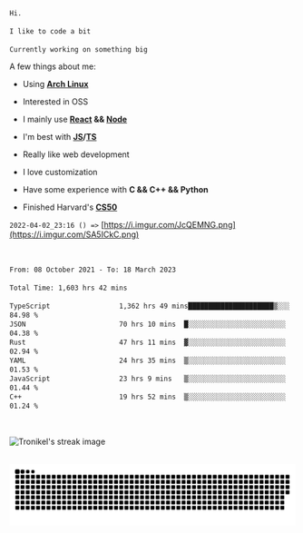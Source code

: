 ```
Hi.

I like to code a bit

Currently working on something big
```

A few things about me:

-   Using **[Arch Linux](https://archlinux.org/)**

-   Interested in OSS

-   I mainly use **[React](https://reactjs.org/) && [Node](https://nodejs.org/en/)**

-   I'm best with **[JS](https://www.javascript.com/)/[TS](https://www.typescriptlang.org/)**

-   Really like web development

-   I love customization

-   Have some experience with **C && C++ && Python**

-   Finished Harvard's **[CS50](https://cs50.harvard.edu)**

`2022-04-02_23:16 () =>` [https://i.imgur.com/JcQEMNG.png](https://i.imgur.com/SA5ICkC.png)

<br>

<!--START_SECTION:waka-->

```text
From: 08 October 2021 - To: 18 March 2023

Total Time: 1,603 hrs 42 mins

TypeScript                 1,362 hrs 49 mins█████████████████████▒░░░   84.98 %
JSON                       70 hrs 10 mins  █░░░░░░░░░░░░░░░░░░░░░░░░   04.38 %
Rust                       47 hrs 11 mins  ▓░░░░░░░░░░░░░░░░░░░░░░░░   02.94 %
YAML                       24 hrs 35 mins  ▒░░░░░░░░░░░░░░░░░░░░░░░░   01.53 %
JavaScript                 23 hrs 9 mins   ▒░░░░░░░░░░░░░░░░░░░░░░░░   01.44 %
C++                        19 hrs 52 mins  ▒░░░░░░░░░░░░░░░░░░░░░░░░   01.24 %
```

<!--END_SECTION:waka-->

<br>

<p><img align="center" src="https://github-readme-streak-stats.herokuapp.com/?user=Tronikelis&theme=dark" alt="Tronikel's streak image" /></p>

<br>

<img title="" src="https://raw.githubusercontent.com/Tronikelis/Tronikelis/output/github-contribution-grid-snake.svg" alt="very cool snake thingey" data-align="left">
